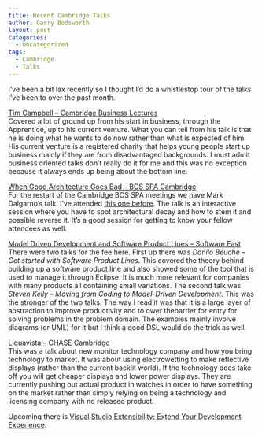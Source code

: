 ```yaml
---
title: Recent Cambridge Talks
author: Garry Bodsworth
layout: post
categories:
  - Uncategorized
tags:
  - Cambridge
  - Talks
---
```

I&#8217;ve been a bit lax recently so I thought I&#8217;d do a whistlestop tour of the talks I&#8217;ve been to over the past month.

[Tim Campbell &#8211; Cambridge Business Lectures][1]  
Covered a lot of ground up from his start in business, through the Apprentice, up to his current venture. What you can tell from his talk is that he is doing what he wants to do now rather than what is expected of him. His current venture is a registered charity that helps young people start up business mainly if they are from disadvantaged backgrounds. I must admit business oriented talks don&#8217;t really do it for me and this was no exception because it always ends up being about the bottom line.

[When Good Architecture Goes Bad &#8211; BCS SPA Cambridge][2]  
For the restart of the Cambridge BCS SPA meetings we have Mark Dalgarno&#8217;s talk. I&#8217;ve attended [this one before][3]. The talk is an interactive session where you have to spot architectural decay and how to stem it and possible reverse it. It&#8217;s a good session for getting to know your fellow attendees as well.

[Model Driven Development and Software Product Lines &#8211; Software East][4]  
There were two talks for the fee here. First up there was *Danilo Beuche &#8211; Get started with Software Product Lines*. This covered the theory behind building up a software product line and also showed some of the tool that is used to manage it through Eclipse. It is much more relevant for companies with many products all containing small variations. The second talk was *Steven Kelly &#8211; Moving from Coding to Model-Driven Development*. This was the stronger of the two talks. The way I read it was that it is a large layer of abstraction to improve productivity and to ower thebarrier for entry for solving problems in the problem domain. The examples mainly involve diagrams (or UML) for it but I think a good DSL would do the trick as well.

[Liquavista &#8211; CHASE Cambridge][5]  
This was a talk about new monitor technology company and how you bring technology to market. It was about using electrowetting to make reflective displays (rather than the current backlit world). If the technology does take off you will get cheaper displays and lower power displays. They are currently pushing out actual product in watches in order to have something on the market rather than simply relying on being a technology and licensing company with no released product.

Upcoming there is [Visual Studio Extensibility: Extend Your Development Experience][6].

 [1]: http://www.cambridgebusinesslectures.com/
 [2]: http://www.bcs-spa.org/cgi-bin/view/SPA/WhenGoodArchitectureGoesBad
 [3]: http://garrys-brain.blogspot.com/2008/04/accu-2008-conference.html
 [4]: http://www.software-east.co.uk/
 [5]: http://www.chase.org.uk/?q=node/258
 [6]: http://www.bcs-spa.org/cgi-bin/view/SPA/VisualStudioExtensibility